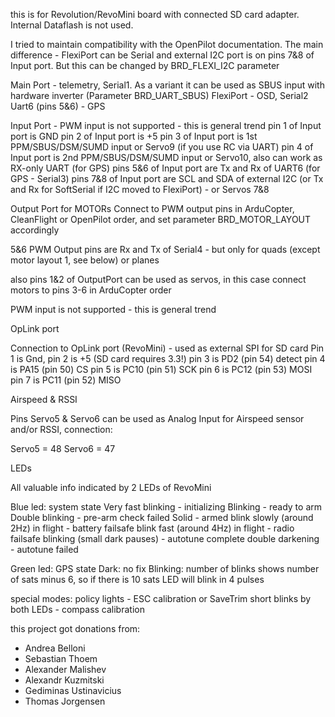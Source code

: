 this is for Revolution/RevoMini board with connected SD card adapter. Internal Dataflash is not used.

I tried to maintain compatibility with the OpenPilot documentation. The main difference - FlexiPort can 
be Serial and external I2C port is on pins 7&8 of Input port. But this can be changed by BRD_FLEXI_I2C parameter


Main Port        - telemetry, Serial1. As a variant it can be used as SBUS input with hardware inverter (Parameter BRD_UART_SBUS)
FlexiPort        - OSD, Serial2
Uart6 (pins 5&6) - GPS


Input Port - PWM input is not supported - this is general trend
pin 1 of Input port is GND
pin 2 of Input port is +5
pin 3 of Input port is 1st PPM/SBUS/DSM/SUMD input or Servo9 (if you use RC via UART)
pin 4 of Input port is 2nd PPM/SBUS/DSM/SUMD input or Servo10, also can work as RX-only UART (for GPS)
pins 5&6 of Input port are Tx and Rx of UART6 (for GPS - Serial3)
pins 7&8 of Input port are SCL and SDA of external I2C (or Tx and Rx for SoftSerial if I2C moved to FlexiPort) - or Servos 7&8


Output Port for MOTORs
Connect to PWM output pins in ArduCopter, CleanFlight or OpenPilot order, and set parameter BRD_MOTOR_LAYOUT accordingly

5&6 PWM Output pins are Rx and Tx of Serial4 - but only for quads (except motor layout 1, see below) or planes

also pins 1&2 of OutputPort can be used as servos, in this case connect motors to pins 3-6 in ArduCopter order


PWM input is not supported - this is general trend



OpLink port

Connection to OpLink port (RevoMini) - used as external SPI for SD card
Pin 1 is Gnd, 
pin 2 is +5   (SD card requires 3.3!)
pin 3 is PD2  (pin 54) detect 
pin 4 is PA15 (pin 50) CS 
pin 5 is PC10 (pin 51) SCK
pin 6 is PC12 (pin 53) MOSI
pin 7 is PC11 (pin 52) MISO


Airspeed & RSSI 

Pins Servo5 & Servo6 can be used as Analog Input for Airspeed sensor and/or RSSI, connection:

Servo5 = 48
Servo6 = 47


LEDs

All valuable info indicated by 2 LEDs of RevoMini

Blue led: system state
 Very fast blinking                     - initializing
 Blinking                               - ready to arm
 Double blinking                        - pre-arm check failed
 Solid                                  - armed
 blink slowly (around 2Hz) in flight    - battery failsafe
 blink fast  (around 4Hz) in flight     - radio failsafe
 blinking (small dark pauses)           - autotune complete
 double darkening                       - autotune failed
 

Green led: GPS state
 Dark: no fix
 Blinking: number of blinks shows number of sats minus 6, so if there is 10 sats LED will blink in 4 pulses

special modes:
 policy lights                          - ESC calibration or SaveTrim
 short blinks by both LEDs              - compass calibration


this project got donations from:
* Andrea Belloni
* Sebastian Thoem
* Alexander Malishev
* Alexandr Kuzmitski
* Gediminas Ustinavicius
* Thomas Jorgensen

